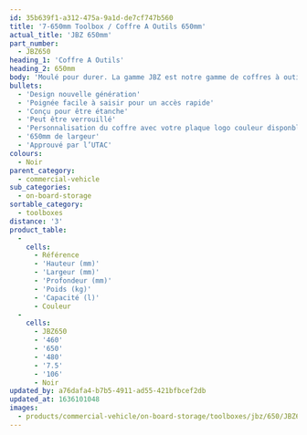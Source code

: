 ```yaml
---
id: 35b639f1-a312-475a-9a1d-de7cf747b560
title: '7-650mm Toolbox / Coffre A Outils 650mm'
actual_title: 'JBZ 650mm'
part_number:
  - JBZ650
heading_1: 'Coffre A Outils'
heading_2: 650mm
body: 'Moulé pour durer. La gamme JBZ est notre gamme de coffres à outils nouvelle génération conçue pour les véhicules industriels.'
bullets:
  - 'Design nouvelle génération'
  - 'Poignée facile à saisir pour un accès rapide'
  - 'Conçu pour être étanche'
  - 'Peut être verrouillé'
  - 'Personnalisation du coffre avec votre plaque logo couleur disponble (En option)'
  - '650mm de largeur'
  - 'Approuvé par l’UTAC'
colours:
  - Noir
parent_category:
  - commercial-vehicle
sub_categories:
  - on-board-storage
sortable_category:
  - toolboxes
distance: '3'
product_table:
  -
    cells:
      - Référence
      - 'Hauteur (mm)'
      - 'Largeur (mm)'
      - 'Profondeur (mm)'
      - 'Poids (kg)'
      - 'Capacité (l)'
      - Couleur
  -
    cells:
      - JBZ650
      - '460'
      - '650'
      - '480'
      - '7.5'
      - '106'
      - Noir
updated_by: a76dafa4-b7b5-4911-ad55-421bfbcef2db
updated_at: 1636101048
images:
  - products/commercial-vehicle/on-board-storage/toolboxes/jbz/650/JBZ650.png
---
```

